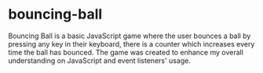 # bouncing-ball
Bouncing Ball is a basic JavaScript game where the user bounces a ball by pressing any key in their keyboard, there is a counter which increases every time the ball has bounced. The game was created to enhance my overall understanding on JavaScript and event listeners' usage.
